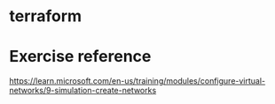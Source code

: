 # terraform
# Exercise reference 

https://learn.microsoft.com/en-us/training/modules/configure-virtual-networks/9-simulation-create-networks
